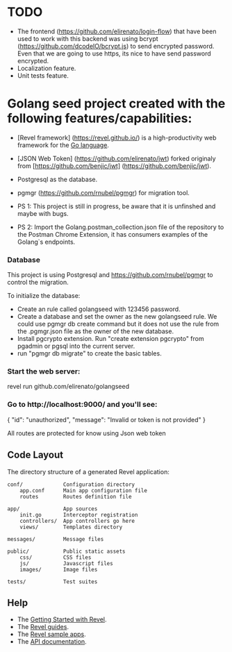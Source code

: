 # TODO
* The frontend (https://github.com/elirenato/login-flow) that have been used to work with this backend was using bcrypt (https://github.com/dcodeIO/bcrypt.js) to send encrypted password. Even that we are going to use https, its nice to have send password encrypted.
* Localization feature.
* Unit tests feature.

# Golang seed project created with the following features/capabilities:

* [Revel framework] (https://revel.github.io/) is a high-productivity web framework for the [Go language](http://www.golang.org/).
* [JSON Web Token] (https://github.com/elirenato/jwt) forked originaly from [https://github.com/benjic/jwt] (https://github.com/benjic/jwt).
* Postgresql as the database.
* pgmgr (https://github.com/rnubel/pgmgr) for migration tool.

* PS 1: This project is still in progress, be aware that it is unfinshed and maybe with bugs.
* PS 2: Import the Golang.postman_collection.json file of the repository to the Postman Chrome Extension, it has consumers examples of the Golang`s endpoints.

### Database 

This project is using Postgresql and https://github.com/rnubel/pgmgr to control the migration.

To initialize the database:
* Create an rule called golangseed with 123456 password.
* Create a database and set the owner as the new golangseed rule. We could use pgmgr db create command but it does not use the rule from the .pgmgr.json file as the owner of the new database.
* Install pgcrypto extension. Run "create extension pgcrypto" from pgadmin or pgsql into the current server.
* run "pgmgr db migrate" to create the basic tables.

### Start the web server:

   revel run github.com/elirenato/golangseed

### Go to http://localhost:9000/ and you'll see:

{
  "id": "unauthorized",
  "message": "Invalid or token is not provided"
}

All routes are protected for know using Json web token

## Code Layout

The directory structure of a generated Revel application:

    conf/             Configuration directory
        app.conf      Main app configuration file
        routes        Routes definition file

    app/              App sources
        init.go       Interceptor registration
        controllers/  App controllers go here
        views/        Templates directory

    messages/         Message files

    public/           Public static assets
        css/          CSS files
        js/           Javascript files
        images/       Image files

    tests/            Test suites


## Help

* The [Getting Started with Revel](http://revel.github.io/tutorial/gettingstarted.html).
* The [Revel guides](http://revel.github.io/manual/index.html).
* The [Revel sample apps](http://revel.github.io/examples/index.html).
* The [API documentation](https://godoc.org/github.com/revel/revel).

